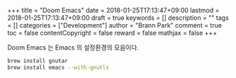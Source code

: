 +++
title = "Doom Emacs"
date = 2018-01-25T17:13:47+09:00
lastmod = 2018-01-25T17:13:47+09:00
draft = true
keywords = []
description = ""
tags = []
categories = ["Development"]
author = "Brann Park"
comment = true
toc = false
contentCopyright = false
reward = false
mathjax = false
+++

Doom Emacs 는 Emacs 의 설정환경의 모음이다. 

```bash
brew install gnutar
brew install emacs --with-gnutls
```